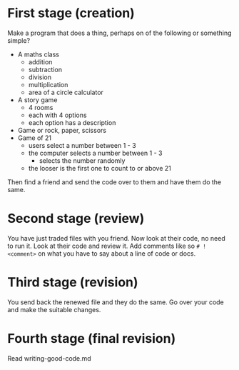 # First stage (creation)
Make a program that does a thing, perhaps on of the following or something simple?
* A maths class
    - addition
    - subtraction
    - division
    - multiplication
    - area of a circle calculator
* A story game
    - 4 rooms
    - each with 4 options
    - each option has a description
* Game or rock, paper, scissors
* Game of 21
    - users select a number between 1 - 3
    - the computer selects a number between 1 - 3
        + selects the number randomly
    - the looser is the first one to count to or above 21

Then find a friend and send the code over to them and have them do the same.

# Second stage (review)
You have just traded files with you friend. 
Now look at their code, no need to run it.
Look at their code and review it.
Add comments like so `# ! <comment>` on what you have to say about a line of code or docs.

# Third stage (revision)
You send back the renewed file and they do the same.
Go over your code and make the suitable changes.

# Fourth stage (final revision)

Read writing-good-code.md
